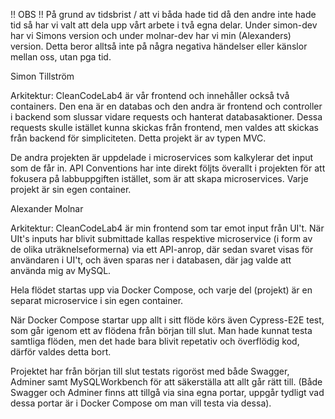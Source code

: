 !! OBS !!
På grund av tidsbrist / att vi båda hade tid då den andre inte hade tid så har vi valt att dela upp vårt arbete
i två egna delar. Under simon-dev har vi Simons version och under molnar-dev har vi min (Alexanders) version.
Detta beror alltså inte på några negativa händelser eller känslor mellan oss, utan pga tid.

Simon Tillström

Arkitektur:
CleanCodeLab4 är vår frontend och innehåller också två containers. Den ena är en databas och den andra är frontend och controller i backend som slussar vidare requests och hanterat databasaktioner.
Dessa requests skulle istället kunna skickas från frontend, men valdes att skickas från backend för simpliciteten.
Detta projekt är av typen MVC.

De andra projekten är uppdelade i microservices som kalkylerar det input som de får in. API Conventions har inte direkt följts överallt i projekten för att fokusera på labbuppgiften istället, som är att skapa microservices.
Varje projekt är sin egen container.


Alexander Molnar

Arkitektur:
CleanCodeLab4 är min frontend som tar emot input från UI't.
När UIt's inputs har blivit submittade kallas respektive microservice (i form av de olika uträknelseformerna) via ett
API-anrop, där sedan svaret visas för användaren i UI't, och även sparas ner i databasen, där jag valde att använda mig
av MySQL.

Hela flödet startas upp via Docker Compose, och varje del (projekt) är en separat microservice i sin egen container.

När Docker Compose startar upp allt i sitt flöde körs även Cypress-E2E test, som går igenom ett av flödena från början till slut.
Man hade kunnat testa samtliga flöden, men det hade bara blivit repetativ och överflödig kod, därför valdes detta bort.

Projektet har från början till slut testats rigoröst med både Swagger, Adminer samt MySQLWorkbench för att säkerställa
att allt går rätt till. (Både Swagger och Adminer finns att tillgå via sina egna portar, uppgår tydligt vad dessa
portar är i Docker Compose om man vill testa via dessa).
